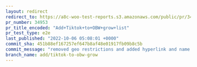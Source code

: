 ```yaml
---
layout: redirect
redirect_to: https://a8c-woo-test-reports.s3.amazonaws.com/public/pr/34953/e2e/index.html
pr_number: 34953
pr_title_encoded: "Add+Tiktok+to+OBW+grow+list"
pr_test_type: e2e
last_published: "2022-10-06 05:08:01 +0000"
commit_sha: 451b88ef167257ef647b8af48e01917fb09b8c5b
commit_message: "removed geo restrictions and added hyperlink and name mapping"
branch_name: add/tiktok-to-obw-grow
---
```


